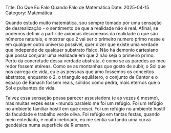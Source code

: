 Title: Do Que Eu Falo Quando Falo de Matemática
Date: 2025-04-15
Category: Matemática

Quando estudo muito matemática, sou sempre tomado por uma sensação de desrealização - o sentimento de que a realidade não é real.
Afinal, se podemos definir a partir de axiomas desconexos da realidade o que são números naturais, e mostrar que 2 vai ser o primeiro numero primo nesse e em qualquer outro universo possível, quer dizer que existe uma verdade que independe de qualquer substrato físico.
Não há demonio cartesiano que possa conjurar uma realidade em que 2 não seja o primeiro primo.
Perto da concretude dessa verdade abstrata, é como se as paredes ao meu redor fossem etéreas. 
Como se as montanhas que gosto de subir, o Sol que nos carrega de vida, eu e as pessoas que amo fossemos os conceitos abstratos, enquanto o 2, o triangulo equilátero, o conjunto de Cantor e o espaço de Banach fossem reais, sólidos como pedra, mais eternos que o Sol e pulsantes de vida.

Talvez essa sensação possa parecer assustadora (e as vezes é mesmo), mas muitas vezes esse ~mundo paralelo me foi um refúgio.
Foi um refúgio no ambiente famíliar hostíl em que cresci. Foi um refúgio no ambiente hostíl da faculdade e trabalho verde oliva.
Foi refúgio em tantas festas, quando meio entediado, e muito inebriado, eu me sentia surfando uma curva geodésica numa superfície de Riemann.